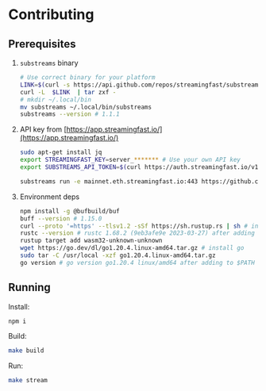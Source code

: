 # Contributing

## Prerequisites

1. `substreams` binary

    ```bash
    # Use correct binary for your platform
    LINK=$(curl -s https://api.github.com/repos/streamingfast/substreams/releases/latest | awk '/download.url.*linux/ {print $2}' | sed 's/"//g')
    curl -L  $LINK  | tar zxf -
    # mkdir ~/.local/bin 
    mv substreams ~/.local/bin/substreams
    substreams --version # 1.1.1
    ```

2. API key from [https://app.streamingfast.io/](https://app.streamingfast.io/)

    ```bash
    sudo apt-get install jq
    export STREAMINGFAST_KEY=server_******* # Use your own API key
    export SUBSTREAMS_API_TOKEN=$(curl https://auth.streamingfast.io/v1/auth/issue -s --data-binary '{"api_key":"'$STREAMINGFAST_KEY'"}' | jq -r .token)
    ```

    ```bash
    substreams run -e mainnet.eth.streamingfast.io:443 https://github.com/streamingfast/substreams-ethereum-quickstart/releases/download/1.0.0/substreams-ethereum-quickstart-v1.0.0.spkg map_block --start-block 12292922 --stop-block +1
    ```

3. Environment deps

    ```bash
    npm install -g @bufbuild/buf
    buff --version # 1.15.0
    curl --proto '=https' --tlsv1.2 -sSf https://sh.rustup.rs | sh # install rust
    rustc --version # rustc 1.68.2 (9eb3afe9e 2023-03-27) after adding to $PATH
    rustup target add wasm32-unknown-unknown
    wget https://go.dev/dl/go1.20.4.linux-amd64.tar.gz # install go
    sudo tar -C /usr/local -xzf go1.20.4.linux-amd64.tar.gz 
    go version # go version go1.20.4 linux/amd64 after adding to $PATH
    ```

## Running

Install:

```sh
npm i
```

Build:

```sh
make build
```

Run:

```sh
make stream
```
